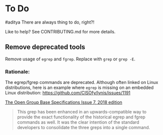 
# To Do
#aditya
There are always thing to do, right?!

Like to help? See CONTRIBUTING.md for more details.

## Remove deprecated tools

Remove usage of `egrep` and `fgrep`. Replace with `grep` or `grep -E`.

### Rationale:
The egrep/fgrep commands are deprecated. Although often linked on Linux distributions, here is an example where `egrep` is missing on an embedded Linux distribution: https://github.com/CISOfy/lynis/issues/1191

[The Open Group Base Specifications Issue 7, 2018 edition](https://pubs.opengroup.org/onlinepubs/9699919799/)

> This grep has been enhanced in an upwards-compatible way to provide the exact functionality of the historical egrep and fgrep commands as well. It was the clear intention of the standard developers to consolidate the three greps into a single command.
